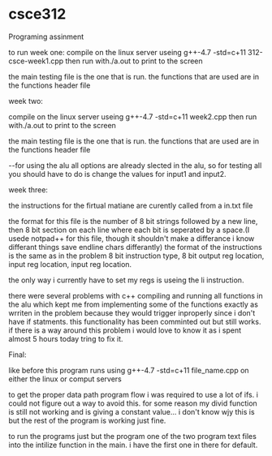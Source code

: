 csce312
=======

Programing assinment


to run week one:
compile on the linux server useing g++-4.7 -std=c+11 312-csce-week1.cpp
then run with./a.out to print to the screen

the main testing file is the one that is run. the functions that are used are in the functions header file

week two:

compile on the linux server useing g++-4.7 -std=c+11 week2.cpp
then run with./a.out to print to the screen

the main testing file is the one that is run. the functions that are used are in the functions header file

--for using the alu
all options are already slected in the alu, so for testing all you should have to do is change the values for input1 and input2.



week three:

the instructions for the firtual matiane are curently called from a in.txt file

the format for this file is the number of 8 bit strings followed by a new line, then 8 bit section on each line where each bit is seperated by a space.(I usede notpad++ for this file, though it shouldn't make a differance i know differant things save endline chars differantly)  the format of the instructions is the same as in the problem 8 bit instruction type, 8 bit output reg location, input reg location, input reg location.

the only way i currently have to set my regs is useing the li instruction.

there were several problems with c++ compiling and running all functions in the alu which kept me from implementing some of the functions exactly as wrriten in the problem because they would trigger inproperly since i don't have if statments. this functionality has been comminted out but still works. if there is a way around this problem i would love to know it as i spent almost 5 hours today tring to fix it.


Final:

like before this program runs using g++-4.7 -std=c+11 file_name.cpp on either the linux or comput servers

to get the proper data path program flow i was required to use a lot of ifs. i could not figure out a way to avoid this.
for some reason my divid function is still not working and is giving a constant value... i don't know wjy this is but the rest of the program is working just fine.

to run the programs just but the program one of the two program text files into the intilize function in the main. i have the first one in there for default.




